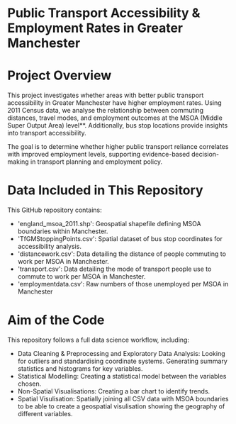# Public Transport Accessibility & Employment Rates in Greater Manchester  

# Project Overview  
This project investigates whether areas with better public transport accessibility in Greater Manchester have higher employment rates. Using 2011 Census data, we analyse the relationship between commuting distances, travel modes, and employment outcomes at the MSOA (Middle Super Output Area) level**. Additionally, bus stop locations provide insights into transport accessibility.  

The goal is to determine whether higher public transport reliance correlates with improved employment levels, supporting evidence-based decision-making in transport planning and employment policy.  

# Data Included in This Repository  
This GitHub repository contains:  
- 'england_msoa_2011.shp': Geospatial shapefile defining MSOA boundaries within Manchester.
- 'TfGMStoppingPoints.csv': Spatial dataset of bus stop coordinates for accessibility analysis.
- 'distancework.csv': Data detailing the distance of people commuting to work per MSOA in Manchester.
- 'transport.csv': Data detailing the mode of transport people use to commute to work per MSOA in Manchester.
- 'employmentdata.csv': Raw numbers of those unemployed per MSOA in Manchester

# Aim of the Code  
This repository follows a full data science workflow, including:  
- Data Cleaning & Preprocessing and Exploratory Data Analysis: Looking for outliers and standardising coordinate systems. Generating summary statistics and histograms for key variables.
- Statistical Modelling: Creating a statistical model between the variables chosen. 
- Non-Spatial Visualisations: Creating a bar chart to identify trends.
- Spatial Visulisation: Spatially joining all CSV data with MSOA boundaries to be able to create a geospatial visulisation showing the geography of different variables. 
